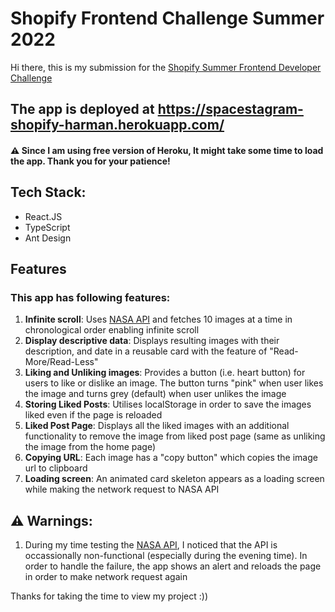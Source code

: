 # Shopify Frontend Challenge Summer 2022
Hi there, this is my submission for the [Shopify Summer Frontend Developer Challenge](https://www.shopify.ca/careers/frontend-developer-intern-summer-2022-remote-us-canada_e4d4fb64-21c6-421c-b889-a51195090d5b)

## The app is deployed at https://spacestagram-shopify-harman.herokuapp.com/
#### :warning: Since I am using free version of Heroku, It might take some time to load the app. Thank you for your patience!

## Tech Stack:
- React.JS
- TypeScript
- Ant Design

## Features
### This app has following features:
1. **Infinite scroll**: Uses [NASA API](https://api.nasa.gov) and fetches 10 images at a time in chronological order enabling infinite scroll
2. **Display descriptive data**: Displays resulting images with their description, and date in a reusable card with the feature of "Read-More/Read-Less"
3. **Liking and Unliking images**: Provides a button (i.e. heart button) for users to like or dislike an image. The button turns "pink" when user likes the image and turns grey (default) when user unlikes the image
4. **Storing Liked Posts**: Utilises localStorage in order to save the images liked even if the page is reloaded
5. **Liked Post Page**: Displays all the liked images with an additional functionality to remove the image from liked post page (same as unliking the image from the home page)
6. **Copying URL**: Each image has a "copy button" which copies the image url to clipboard
7. **Loading screen**: An animated card skeleton appears as a loading screen while making the network request to NASA API

## :warning: Warnings:
1. During my time testing the [NASA API](https://api.nasa.gov), I noticed that the API is occassionally non-functional (especially during the evening time). In order to handle the failure, the app shows an alert and reloads the page in order to make network request again


Thanks for taking the time to view my project :))
